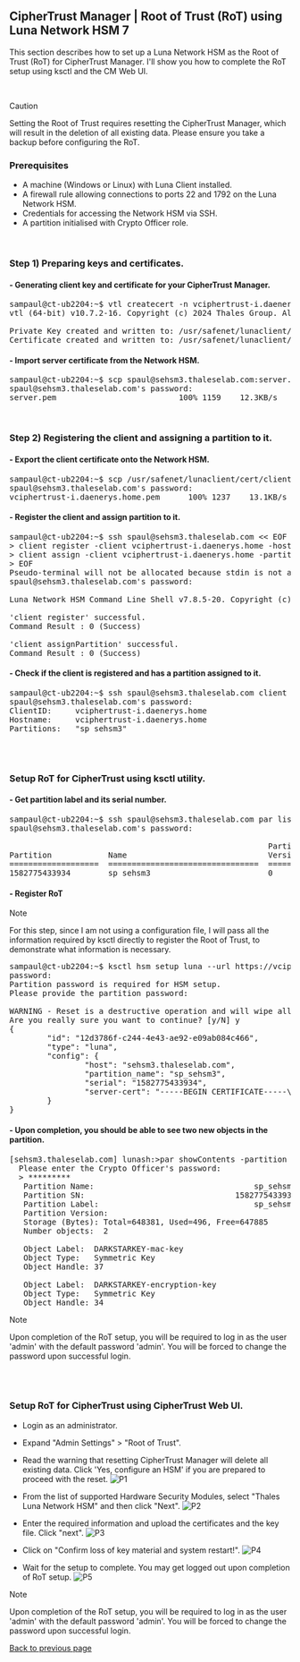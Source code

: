 ## CipherTrust Manager | Root of Trust (RoT) using Luna Network HSM 7

This section describes how to set up a Luna Network HSM as the Root of Trust (RoT) for CipherTrust Manager. I'll show you how to complete the RoT setup using ksctl and the CM Web UI.

<br>

> [!CAUTION]
> Setting the Root of Trust requires resetting the CipherTrust Manager, which will result in the deletion of all existing data.
> Please ensure you take a backup before configuring the RoT.



### Prerequisites
+ A machine (Windows or Linux) with Luna Client installed.
+ A firewall rule allowing connections to ports 22 and 1792 on the Luna Network HSM.
+ Credentials for accessing the Network HSM via SSH.
+ A partition initialised with Crypto Officer role.

<br>

### Step 1) Preparing keys and certificates.

#### - Generating client key and certificate for your CipherTrust Manager.
<pre>
sampaul@ct-ub2204:~$ vtl createcert -n vciphertrust-i.daenerys.home -c CA -s BC -o Thales -u Sales Engineering -l Vancouver
vtl (64-bit) v10.7.2-16. Copyright (c) 2024 Thales Group. All rights reserved.

Private Key created and written to: /usr/safenet/lunaclient/cert/client/vciphertrust-i.daenerys.homeKey.pem
Certificate created and written to: /usr/safenet/lunaclient/cert/client/vciphertrust-i.daenerys.home.pem
</pre>

#### - Import server certificate from the Network HSM.
<pre>
sampaul@ct-ub2204:~$ scp spaul@sehsm3.thaleselab.com:server.pem sehsm3.pem
spaul@sehsm3.thaleselab.com's password:
server.pem                          100% 1159    12.3KB/s   00:00
</pre>

<br>

### Step 2) Registering the client and assigning a partition to it.

#### - Export the client certificate onto the Network HSM.
<pre>
sampaul@ct-ub2204:~$ scp /usr/safenet/lunaclient/cert/client/vciphertrust-i.daenerys.home.pem spaul@sehsm3.thaleselab.com:
spaul@sehsm3.thaleselab.com's password:
vciphertrust-i.daenerys.home.pem      100% 1237    13.1KB/s   00:00
</pre>

#### - Register the client and assign partition to it.
<pre>
sampaul@ct-ub2204:~$ ssh spaul@sehsm3.thaleselab.com << EOF
> client register -client vciphertrust-i.daenerys.home -hostname vciphertrust-i.daenerys.home
> client assign -client vciphertrust-i.daenerys.home -partition sp_sehsm3
> EOF
Pseudo-terminal will not be allocated because stdin is not a terminal.
spaul@sehsm3.thaleselab.com's password:

Luna Network HSM Command Line Shell v7.8.5-20. Copyright (c) 2024 Thales Group. All rights reserved.

'client register' successful.
Command Result : 0 (Success)

'client assignPartition' successful.
Command Result : 0 (Success)
</pre>

#### - Check if the client is registered and has a partition assigned to it.
<pre>
sampaul@ct-ub2204:~$ ssh spaul@sehsm3.thaleselab.com client show -c vciphertrust-i.daenerys.home
spaul@sehsm3.thaleselab.com's password:
ClientID:     vciphertrust-i.daenerys.home
Hostname:     vciphertrust-i.daenerys.home
Partitions:   "sp_sehsm3"
</pre>

<BR><BR>

### Setup RoT for CipherTrust using ksctl utility.

#### - Get partition label and its serial number.
<pre>
sampaul@ct-ub2204:~$ ssh spaul@sehsm3.thaleselab.com par list
spaul@sehsm3.thaleselab.com's password:
                                                                              Storage (bytes)
                                                       Partition    ----------------------------------
Partition            Name                              Version      Objects  Total     Used     Free
===================  ================================  ===========  =======  =======  =======  =======
1582775433934        sp_sehsm3                         0                  0   648381        0   648381
</pre>

#### - Register RoT
> [!NOTE]  
> For this step, since I am not using a configuration file, I will pass all the information required by ksctl directly to register the Root of Trust, to demonstrate what information is necessary.

<pre>
sampaul@ct-ub2204:~$ ksctl hsm setup luna --url https://vciphertrust-i.daenerys.home --user sampaul --nosslverify --hsm-host sehsm3.thaleselab.com --partition-name sp_sehsm3 --serial 1582775433934 --server-cert-file sehsm3.pem --partition-name sp_sehsm3 --serial 1582775433934 --client-cert-file /usr/safenet/lunaclient/cert/client/vciphertrust-i.daenerys.home.pem --client-cert-key-file /usr/safenet/lunaclient/cert/client/vciphertrust-i.daenerys.homeKey.pem --reset
password:
Partition password is required for HSM setup.
Please provide the partition password:

WARNING - Reset is a destructive operation and will wipe all data in the CipherTrust Manager!
Are you really sure you want to continue? [y/N] y
{
        "id": "12d3786f-c244-4e43-ae92-e09ab084c466",
        "type": "luna",
        "config": {
                "host": "sehsm3.thaleselab.com",
                "partition_name": "sp_sehsm3",
                "serial": "1582775433934",
                "server-cert": "-----BEGIN CERTIFICATE-----\nMIIDKzCCAhOgAwIBAgIBADANBgkqhkiG9w0BAQsFADBZMQswCQYDVQQGEwJDQTEQ\nMA4GA1UECAwHT250YXJpbzEPMA0GA1UEBwwGT3R0YXdhMRYwFAYDVQQKDA1DaHJ5\nc2FsaXMtSVRTMQ8wDQYDVQQDDAY2Nzk3OTcwHhcNMjQwOTA1MTI1NzE0WhcNMzQw\nOTA3MTI1NzE0WjBZMQswCQYDVQQGEwJDQTEQMA4GA1UECAwHT250YXJpbzEPMA0G\nA1UEBwwGT3R0YXdhMRYwFAYDVQQKDA1DaHJ5c2FsaXMtSVRTMQ8wDQYDVQQDDAY2\nNzk3OTcwggEiMA0GCSqGSIb3DQEBAQUAA4IBDwAwggEKAoIBAQDLglQghGGHz1lD\nyu5MDxPYet94QNfmld9lqEFXTkI/chy8S+G8vSxsY8WgIQTeXsN8LNkY/A8gIulc\nTMTnlA0MwSTBMJz5JfNdQ8LaqdGW5BQirCF3F3l5R4w9/tBqiZsQ8htgK3R2v2vb\n701GUKn5AoW2Kqgqt3LQAj+bTn29BvIPFHtXQ0h0Ka9ilhDvI/AgfpJI2LVQTlXL\nxx2reWYbOB2/zNceWo2Fb1uxLvrth6DnFJfFRJIgRXQofRhgJcoTNVJOMmWrl4OZ\nNRT4kKNjumcka4Cv/pBPTXR/RNuKFnhY9+uxmi4aY+vsRhbgXPXj9iKqzJqE8Png\n9Do+/bbbAgMBAAEwDQYJKoZIhvcNAQELBQADggEBABXJNi4HFGAmFLLpfz/gzqfb\nbBlQFUvrfzM+WS0K2Cke1ZZGWnsXN6xJcxOijW9wG9wF0FkqW87hLcheGEX7JY6B\nOjjxSgPzupFt8KI9JtrSz1feqK3bwxAUZ7RNdgf18KK3mxhZ8WZGbNxag1FGDXZF\nXHEpMgE1q1A6RvVQh+4eP6EZ5pQ+TecZZlSWSrR3OP3kb2zPoLTMWBHk8MoAotR2\n79uE2mVBSwecoXrOs+o9G/Nb3LVX8l0R8oWvdHfNmh/ZfNsrvT/0z8aIXihEwg2d\ntaDV6nNVO4v4JekVOcf2CvAQxCsj2xnftsliTnA0M2wXNp9E2U+5qu48ibcS1pA=\n-----END CERTIFICATE-----\n"
        }
}
</pre>

#### - Upon completion, you should be able to see two new objects in the partition.
<pre>
[sehsm3.thaleselab.com] lunash:>par showContents -partition sp_sehsm3
  Please enter the Crypto Officer's password:
  > *********
   Partition Name:                                  sp_sehsm3
   Partition SN:                                1582775433934
   Partition Label:                                 sp_sehsm3
   Partition Version:                                       0
   Storage (Bytes): Total=648381, Used=496, Free=647885
   Number objects:  2

   Object Label:  DARKSTARKEY-mac-key
   Object Type:   Symmetric Key
   Object Handle: 37

   Object Label:  DARKSTARKEY-encryption-key
   Object Type:   Symmetric Key
   Object Handle: 34
</pre>

> [!NOTE]  
> Upon completion of the RoT setup, you will be required to log in as the user 'admin' with the default password 'admin'. You will be forced to change the password upon successful login.

<br><br>

### Setup RoT for CipherTrust using CipherTrust Web UI.
+ Login as an administrator.
+ Expand "Admin Settings" > "Root of Trust".
+ Read the warning that resetting CipherTrust Manager will delete all existing data. Click 'Yes, configure an HSM' if you are prepared to proceed with the reset.
![P1](https://github.com/user-attachments/assets/c1b55987-9233-4be0-b040-320164dda014)

+ From the list of supported Hardware Security Modules, select "Thales Luna Network HSM" and then click "Next".
![P2](https://github.com/user-attachments/assets/2988d7cc-19d8-48b2-bd55-24c8009b237d)

+ Enter the required information and upload the certificates and the key file. Click "next".
![P3](https://github.com/user-attachments/assets/1549bb39-f447-40bb-a1a8-584a53ef76b5)

+ Click on "Confirm loss of key material and system restart!".
![P4](https://github.com/user-attachments/assets/e0e73e8a-1e5c-4df6-92bb-e4f9c7013179)

+ Wait for the setup to complete. You may get logged out upon completion of RoT setup.
![P5](https://github.com/user-attachments/assets/f4aa20c9-aae8-4153-b210-47ddb69ae8b2)

> [!NOTE]  
> Upon completion of the RoT setup, you will be required to log in as the user 'admin' with the default password 'admin'. You will be forced to change the password upon successful login.

[Back to previous page](README.md)
